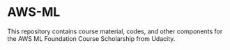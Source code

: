 # AWS-ML
This repository contains course material, codes, and other components for the AWS ML Foundation Course Scholarship from Udacity.
